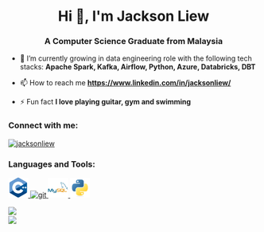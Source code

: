<h1 align="center">Hi 👋, I'm Jackson Liew</h1>
<h3 align="center">A Computer Science Graduate from Malaysia</h3>

- 🌱 I’m currently growing in data engineering role with the following tech stacks: **Apache Spark, Kafka, Airflow, Python, Azure, Databricks, DBT**

- 📫 How to reach me **https://www.linkedin.com/in/jacksonliew/**

- ⚡ Fun fact **I love playing guitar, gym and swimming**

<h3 align="left">Connect with me:</h3>
<p align="left">
<a href="https://linkedin.com/in/jacksonliew" target="blank"><img align="center" src="https://raw.githubusercontent.com/rahuldkjain/github-profile-readme-generator/master/src/images/icons/Social/linked-in-alt.svg" alt="jacksonliew" height="30" width="40" /></a>
</p>

<h3 align="left">Languages and Tools:</h3>
<p align="left"> <a href="https://www.w3schools.com/cpp/" target="_blank"> <img src="https://raw.githubusercontent.com/devicons/devicon/master/icons/cplusplus/cplusplus-original.svg" alt="cplusplus" width="40" height="40"/> </a> <a href="https://git-scm.com/" target="_blank"> <img src="https://www.vectorlogo.zone/logos/git-scm/git-scm-icon.svg" alt="git" width="40" height="40"/> </a> <a href="https://www.mysql.com/" target="_blank"> <img src="https://raw.githubusercontent.com/devicons/devicon/master/icons/mysql/mysql-original-wordmark.svg" alt="mysql" width="40" height="40"/> </a> <a href="https://www.python.org" target="_blank"> <img src="https://raw.githubusercontent.com/devicons/devicon/master/icons/python/python-original.svg" alt="python" width="40" height="40"/> </a> </p>

<a href="https://github.com/JacksonLiew101/github-readme-stats">
  <img align="center" src="https://github-readme-stats.vercel.app/api?username=JacksonLiew101&count_private=true&show_icons=true&theme=gotham" />
</a>

<br>

<a href="https://github.com/JacksonLiew101/github-readme-stats">
  <img align="center" src="https://github-readme-stats.vercel.app/api/top-langs/?username=JacksonLiew101&count_private=true&layout=compact&theme=gotham" />
</a>
